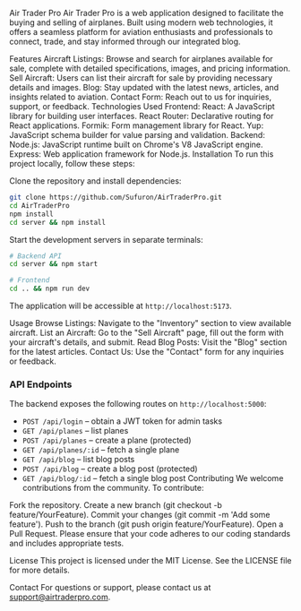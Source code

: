 Air Trader Pro
Air Trader Pro is a web application designed to facilitate the buying and selling of airplanes. Built using modern web technologies, it offers a seamless platform for aviation enthusiasts and professionals to connect, trade, and stay informed through our integrated blog.

Features
Aircraft Listings: Browse and search for airplanes available for sale, complete with detailed specifications, images, and pricing information.
Sell Aircraft: Users can list their aircraft for sale by providing necessary details and images.
Blog: Stay updated with the latest news, articles, and insights related to aviation.
Contact Form: Reach out to us for inquiries, support, or feedback.
Technologies Used
Frontend:
React: A JavaScript library for building user interfaces.
React Router: Declarative routing for React applications.
Formik: Form management library for React.
Yup: JavaScript schema builder for value parsing and validation.
Backend:
Node.js: JavaScript runtime built on Chrome's V8 JavaScript engine.
Express: Web application framework for Node.js.
Installation
To run this project locally, follow these steps:

Clone the repository and install dependencies:

```bash
git clone https://github.com/Sufuron/AirTraderPro.git
cd AirTraderPro
npm install
cd server && npm install
```

Start the development servers in separate terminals:

```bash
# Backend API
cd server && npm start

# Frontend
cd .. && npm run dev
```

The application will be accessible at `http://localhost:5173`.

Usage
Browse Listings: Navigate to the "Inventory" section to view available aircraft.
List an Aircraft: Go to the "Sell Aircraft" page, fill out the form with your aircraft's details, and submit.
Read Blog Posts: Visit the "Blog" section for the latest articles.
Contact Us: Use the "Contact" form for any inquiries or feedback.

### API Endpoints

The backend exposes the following routes on `http://localhost:5000`:

- `POST /api/login` – obtain a JWT token for admin tasks
- `GET /api/planes` – list planes
- `POST /api/planes` – create a plane (protected)
- `GET /api/planes/:id` – fetch a single plane
- `GET /api/blog` – list blog posts
- `POST /api/blog` – create a blog post (protected)
- `GET /api/blog/:id` – fetch a single blog post
Contributing
We welcome contributions from the community. To contribute:

Fork the repository.
Create a new branch (git checkout -b feature/YourFeature).
Commit your changes (git commit -m 'Add some feature').
Push to the branch (git push origin feature/YourFeature).
Open a Pull Request.
Please ensure that your code adheres to our coding standards and includes appropriate tests.

License
This project is licensed under the MIT License. See the LICENSE file for more details.

Contact
For questions or support, please contact us at support@airtraderpro.com.